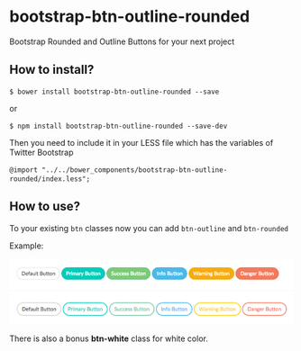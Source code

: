 # bootstrap-btn-outline-rounded
Bootstrap Rounded and Outline Buttons for your next project

## How to install?
````
$ bower install bootstrap-btn-outline-rounded --save
````
or
````
$ npm install bootstrap-btn-outline-rounded --save-dev
````

Then you need to include it in your LESS file which has the variables of Twitter Bootstrap
````
@import "../../bower_components/bootstrap-btn-outline-rounded/index.less";
````


## How to use?
To your existing `btn` classes now you can add `btn-outline` and `btn-rounded`

Example:

![Example Bootstrap Rounded and Outline Buttons](/examples/example.png)

There is also a bonus **btn-white** class for white color.

